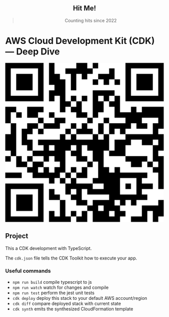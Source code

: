 <div align="center">

## Hit Me!
> Counting hits since 2022

</div>

# AWS Cloud Development Kit (CDK) — Deep Dive

![your review](./.meta/tdc2022-1206-16-survey.png)


## Project

This a CDK development with TypeScript.

The `cdk.json` file tells the CDK Toolkit how to execute your app.

### Useful commands

* `npm run build`   compile typescript to js
* `npm run watch`   watch for changes and compile
* `npm run test`    perform the jest unit tests
* `cdk deploy`      deploy this stack to your default AWS account/region
* `cdk diff`        compare deployed stack with current state
* `cdk synth`       emits the synthesized CloudFormation template
